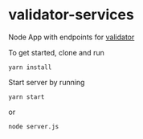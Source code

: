 # validator-services

Node App with endpoints for
[validator](https://github.com/markmichon/validator)

To get started, clone and run
```
yarn install
```

Start server by running
```
yarn start
```
or 
```
node server.js
```